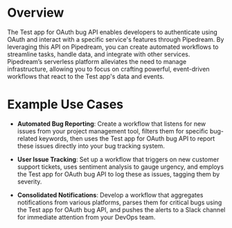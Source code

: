 # Overview

The Test app for OAuth bug API enables developers to authenticate using OAuth and interact with a specific service's features through Pipedream. By leveraging this API on Pipedream, you can create automated workflows to streamline tasks, handle data, and integrate with other services. Pipedream’s serverless platform alleviates the need to manage infrastructure, allowing you to focus on crafting powerful, event-driven workflows that react to the Test app's data and events.

# Example Use Cases

- **Automated Bug Reporting**: Create a workflow that listens for new issues from your project management tool, filters them for specific bug-related keywords, then uses the Test app for OAuth bug API to report these issues directly into your bug tracking system.

- **User Issue Tracking**: Set up a workflow that triggers on new customer support tickets, uses sentiment analysis to gauge urgency, and employs the Test app for OAuth bug API to log these as issues, tagging them by severity.

- **Consolidated Notifications**: Develop a workflow that aggregates notifications from various platforms, parses them for critical bugs using the Test app for OAuth bug API, and pushes the alerts to a Slack channel for immediate attention from your DevOps team.
